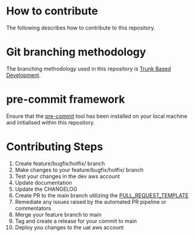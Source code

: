 # How to contribute

The following describes how to contribute to this repository.

# Git branching methodology

The branching methodology used in this repository is [Trunk Based Development](https://trunkbaseddevelopment.com/).

# pre-commit framework

Ensure that the [pre-commit](https://pre-commit.com/) tool has been installed on your local machine and initialised within this repository.

# Contributing Steps

1) Create feature/bugfix/hotfix/ branch
2) Make changes to your feature/bugfix/hotfix/ branch
3) Test your changes in the dev aws account
4) Update documentation
5) Update the CHANGELOG
6) Create PR to the main branch utilizing the [PULL_REQUEST_TEMPLATE](/PULL_REQUEST_TEMPLATE.md)
7) Remediate any issues raised by the automated PR pipeline or commentators
8) Merge your feature branch to main
9) Tag and create a release for your commit to main
10) Deploy you changes to the uat aws account
